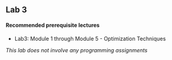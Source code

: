 ## Lab 3

#### Recommended prerequisite lectures
* Lab3: Module 1 through Module 5 - Optimization Techniques

*This lab does not involve any programming assignments*
